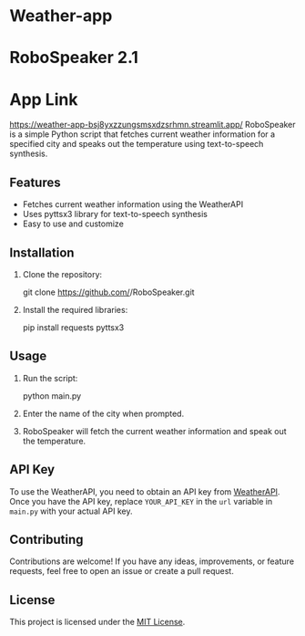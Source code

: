 # Weather-app
# RoboSpeaker 2.1
# App Link
https://weather-app-bsj8yxzzungsmsxdzsrhmn.streamlit.app/
RoboSpeaker is a simple Python script that fetches current weather information for a specified city and speaks out the temperature using text-to-speech synthesis.

## Features

- Fetches current weather information using the WeatherAPI
- Uses pyttsx3 library for text-to-speech synthesis
- Easy to use and customize

## Installation

1. Clone the repository:

    
    git clone https://github.com/<your-username>/RoboSpeaker.git
  

2. Install the required libraries:

   
    pip install requests pyttsx3
   

## Usage

1. Run the script:

    python main.py


2. Enter the name of the city when prompted.

3. RoboSpeaker will fetch the current weather information and speak out the temperature.

## API Key

To use the WeatherAPI, you need to obtain an API key from [WeatherAPI](https://www.weatherapi.com/). Once you have the API key, replace `YOUR_API_KEY` in the `url` variable in `main.py` with your actual API key.

## Contributing

Contributions are welcome! If you have any ideas, improvements, or feature requests, feel free to open an issue or create a pull request.

## License

This project is licensed under the [MIT License](LICENSE).

